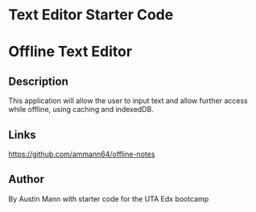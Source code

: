 # Text Editor Starter Code
# Offline Text Editor

## Description
This application will allow the user to input text and allow further access while offline, using caching and indexedDB.

## Links
https://github.com/ammann64/offline-notes

## Author
By Austin Mann with starter code for the UTA Edx bootcamp